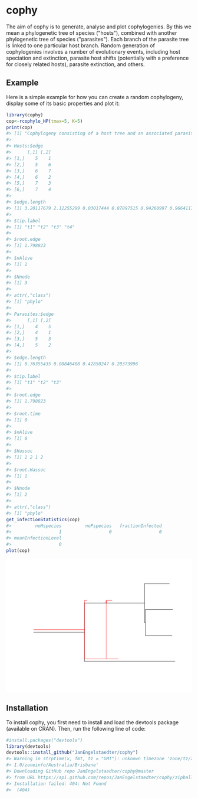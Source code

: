 
<!-- README.md is generated from README.Rmd. Please edit that file -->
cophy
=====

The aim of cophy is to generate, analyse and plot cophylogenies. By this we mean a phylogenetic tree of species ("hosts"), combined with another phylogenetic tree of species ("parasites"). Each branch of the parasite tree is linked to one particular host branch. Random generation of cophylogenies involves a number of evolutionary events, including host speciation and extinction, parasite host shifts (potentially with a preference for closely related hosts), parasite extinction, and others.

Example
-------

Here is a simple example for how you can create a random cophylogeny, display some of its basic properties and plot it:

``` r
library(cophy)
cop<-rcophylo_HP(tmax=5, K=5)
print(cop)
#> [1] "Cophylogeny consisting of a host tree and an associated parasite tree."
#> 
#> Hosts:$edge
#>      [,1] [,2]
#> [1,]    5    1
#> [2,]    5    6
#> [3,]    6    7
#> [4,]    6    2
#> [5,]    7    3
#> [6,]    7    4
#> 
#> $edge.length
#> [1] 3.20117679 2.12255299 0.03017444 0.87897515 0.94260997 0.96641175
#> 
#> $tip.label
#> [1] "t1" "t2" "t3" "t4"
#> 
#> $root.edge
#> [1] 1.798823
#> 
#> $nAlive
#> [1] 1
#> 
#> $Nnode
#> [1] 3
#> 
#> attr(,"class")
#> [1] "phylo"
#> 
#> Parasites:$edge
#>      [,1] [,2]
#> [1,]    4    5
#> [2,]    4    1
#> [3,]    5    3
#> [4,]    5    2
#> 
#> $edge.length
#> [1] 0.76355435 0.08846408 0.42850247 0.20373996
#> 
#> $tip.label
#> [1] "t1" "t2" "t3"
#> 
#> $root.edge
#> [1] 1.798823
#> 
#> $root.time
#> [1] 0
#> 
#> $nAlive
#> [1] 0
#> 
#> $Hassoc
#> [1] 1 2 1 2
#> 
#> $root.Hassoc
#> [1] 1
#> 
#> $Nnode
#> [1] 2
#> 
#> attr(,"class")
#> [1] "phylo"
get_infectionStatistics(cop)
#>         noHspecies         noPspecies   fractionInfected 
#>                  1                  0                  0 
#> meanInfectionLevel 
#>                  0
plot(cop)
```

![](README-example-1.png)

Installation
------------

To install cophy, you first need to install and load the devtools package (available on CRAN). Then, run the following line of code:

``` r
#install.packages("devtools")
library(devtools)
devtools::install_github("JanEngelstaedter/cophy")
#> Warning in strptime(x, fmt, tz = "GMT"): unknown timezone 'zone/tz/2018c.
#> 1.0/zoneinfo/Australia/Brisbane'
#> Downloading GitHub repo JanEngelstaedter/cophy@master
#> from URL https://api.github.com/repos/JanEngelstaedter/cophy/zipball/master
#> Installation failed: 404: Not Found
#>  (404)
```
